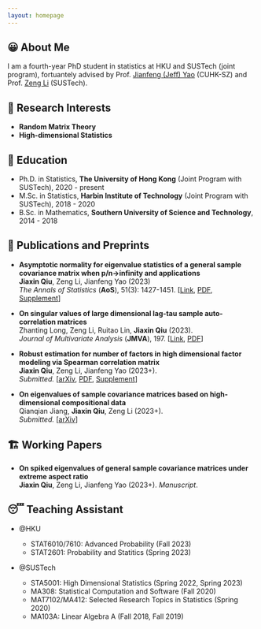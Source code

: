 ```yaml
---
layout: homepage
---
```


## 😀 About Me

I am a fourth-year PhD student in statistics at HKU and SUSTech (joint program), fortuantely advised by Prof. [Jianfeng (Jeff) Yao](https://jianfengyao.wordpress.com/) (CUHK-SZ) and Prof. [Zeng Li](https://sites.google.com/site/zenglihku/zeng-li-%E6%9D%8E%E6%9B%BE) (SUSTech). 

## 🧐 Research Interests

- **Random Matrix Theory** 
- **High-dimensional Statistics** 

## 🏫 Education

- Ph.D. in Statistics, **The University of Hong Kong** (Joint Program with SUSTech), 2020 - present
- M.Sc. in Statistics, **Harbin Institute of Technology** (Joint Program with SUSTech), 2018 - 2020
- B.Sc. in Mathematics, **Southern University of Science and Technology**, 2014 - 2018

## 📝 Publications and Preprints

- **Asymptotic normality for eigenvalue statistics of a general sample covariance matrix when p/n->infinity and applications**\
  **Jiaxin Qiu**, Zeng Li, Jianfeng Yao (2023)\
  *The Annals of Statistics* (**AoS**), 51(3): 1427-1451. [[Link](https://doi.org/10.1214/23-AOS2300), [PDF](/assets/files/papers/2023-AoS-main.pdf), [Supplement](/assets/files/papers/2023-AoS-supp.pdf)]

- **On singular values of large dimensional lag-tau sample auto-correlation matrices**\
  Zhanting Long, Zeng Li, Ruitao Lin, **Jiaxin Qiu** (2023).\
  *Journal of Multivariate Analysis* (**JMVA**), 197. [[Link](https://doi.org/10.1016/j.jmva.2023.105205), [PDF](/assets/files/papers/2023-JMVA.pdf)]

- **Robust estimation for number of factors in high dimensional factor modeling via Spearman correlation matrix**\
  **Jiaxin Qiu**, Zeng Li, Jianfeng Yao (2023+).\
  *Submitted.* [[arXiv](https://arxiv.org/abs/2309.00870), [PDF](/assets/files/papers/2023-Spearman-main.pdf), [Supplement](/assets/files/papers/2023-Spearman-supp.pdf)] 
  
- **On eigenvalues of sample covariance matrices based on high-dimensional compositional data**\
  Qianqian Jiang, **Jiaxin Qiu**, Zeng Li (2023+).\
  *Submitted.* [[arXiv](https://arxiv.org/abs/2312.14420)] 

## 🏗️ Working Papers

- **On spiked eigenvalues of general sample covariance matrices under extreme aspect ratio**\
  **Jiaxin Qiu**, Zeng Li, Jianfeng Yao (2023+). *Manuscript*.

## 😴 Teaching Assistant 

- @HKU
  - STAT6010/7610: Advanced Probability (Fall 2023)
  - STAT2601: Probability and Statitics (Spring 2023)

- @SUSTech
  - STA5001: High Dimensional Statistics (Spring 2022, Spring 2023)
  - MA308: Statistical Computation and Software (Fall 2020)
  - MAT7102/MA412: Selected Research Topics in Statistics (Spring 2020)
  - MA103A: Linear Algebra A (Fall 2018, Fall 2019)

